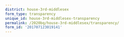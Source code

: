 ```yaml
---
district: house-3rd-middlesex
form_type: transparency
unique_id: house-3rd-middlesex-transparency
permalink: /2020bq/house-3rd-middlesex/transparency/
form_id: '201707123019141'
---
```

